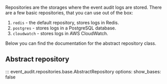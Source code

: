 Repositories are the storages where the event audit logs are stored. There are a few basic repositories, that you can use out of the box:

1. `redis` - the default repository, stores logs in Redis.
2. `postgres` - stores logs in a PostgreSQL database.
3. `cloudwatch` - stores logs in AWS CloudWatch.


Below you can find the documentation for the abstract repository class.

## Abstract repository

::: event_audit.repositories.base.AbstractRepository
    options:
        show_bases: false


